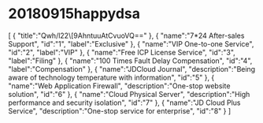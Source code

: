 # 20180915happydsa
[
	{
		"title":"Qwh/l22\\[9AhntuuAtCvuoVQ=="
	},
	{
		"name":"7*24 After-sales Support",
		"id":"1",
		"label":"Exclusive"
	},
	{
		"name":"VIP One-to-one Service",
		"id":"2",
		"label":"VIP"
	},
	{
		"name":"Free ICP License Service",
		"id":"3",
		"label":"Filing"
	},
	{
		"name":"100 Times Fault Delay Compensation",
		"id":"4",
		"label":"Compensation"
	},
	{
		"name":"JDCloud Journal",
		"description":"Being aware of technology temperature with information",
		"id":"5"
	},
	{
		"name":"Web Application Firewall",
		"description":"One-stop website solution",
		"id":"6"
	},
	{
		"name":"Cloud Physical Server",
		"description":"High performance and security isolation",
		"id":"7"
	},
	{
		"name":"JD Cloud Plus Service",
		"description":"One-stop service for enterprise",
		"id":"8"
	}
]
